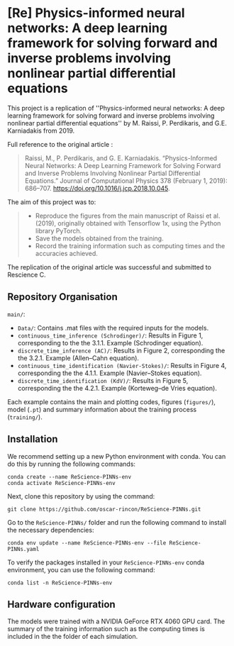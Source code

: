 # [Re] Physics-informed neural networks: A deep learning framework for solving forward and inverse problems involving nonlinear partial differential equations 

This project is a replication of ''Physics-informed neural networks: A deep learning framework for solving forward and inverse problems involving nonlinear partial differential equations'' by M. Raissi, P. Perdikaris, and G.E. Karniadakis from 2019.

Full reference to the original article :

> Raissi, M., P. Perdikaris, and G. E. Karniadakis. “Physics-Informed Neural Networks: A Deep Learning Framework for Solving Forward and Inverse Problems Involving Nonlinear Partial Differential Equations.” Journal of Computational Physics 378 (February 1, 2019): 686–707. https://doi.org/10.1016/j.jcp.2018.10.045.


The aim of this project was to:

>- Reproduce the figures from the main manuscript of Raissi et al. (2019), originally obtained with Tensorflow 1x, using the Python library PyTorch. 
> - Save the models obtained from the training.
> - Record the training information such as computing times and the accuracies achieved.

The replication of the original article was successful and submitted to Rescience C.

## Repository Organisation

`main/`:

- `Data/`: Contains .mat files with the required inputs for the models.
- `continuous_time_inference (Schrodinger)/`: Results in Figure 1, corresponding to the the 3.1.1. Example (Schrodinger equation).
- `discrete_time_inference (AC)/`: Results in Figure 2, corresponding the the 3.2.1. Example (Allen–Cahn equation).
- `continuous_time_identification (Navier-Stokes)/`: Results in Figure 4, corresponding the the 4.1.1. Example (Navier–Stokes equation).
- `discrete_time_identification (KdV)/`: Results in Figure 5, corresponding the the 4.2.1. Example (Korteweg–de Vries equation).

Each example contains the main and plotting codes, figures (`figures/`), model (`.pt`) and summary information about the training process (`training/`).  

## Installation

We recommend setting up a new Python environment with conda. You can do this by running the following commands:

```
conda create --name ReScience-PINNs-env
conda activate ReScience-PINNs-env
```

Next, clone this repository by using the command:

 ```
git clone https://github.com/oscar-rincon/ReScience-PINNs.git
 ```

Go to the `ReScience-PINNs/` folder and run the following command to install the necessary dependencies:

 ```
conda env update --name ReScience-PINNs-env --file ReScience-PINNs.yaml
 ```

To verify the packages installed in your `ReScience-PINNs-env` conda environment, you can use the following command:

 ```
conda list -n ReScience-PINNs-env
 ```

 
## Hardware configuration

The models were trained with a NVIDIA GeForce RTX 4060 GPU card. The summary of the training information such as the computing times is included in the the folder of each simulation.

